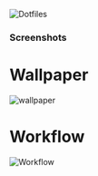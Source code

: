 ![Dotfiles](https://raw.githubusercontent.com/thanhvule0310/dotfiles/main/assets/dotfiles.png)


### Screenshots

# Wallpaper
![wallpaper](https://raw.githubusercontent.com/VyzicGithub/bspwm-nord-dotfiles/main/screenshots/Wallpaper.png)

# Workflow
![Workflow](https://raw.githubusercontent.com/VyzicGithub/bspwm-nord-dotfiles/main/screenshots/Workflow.png)
